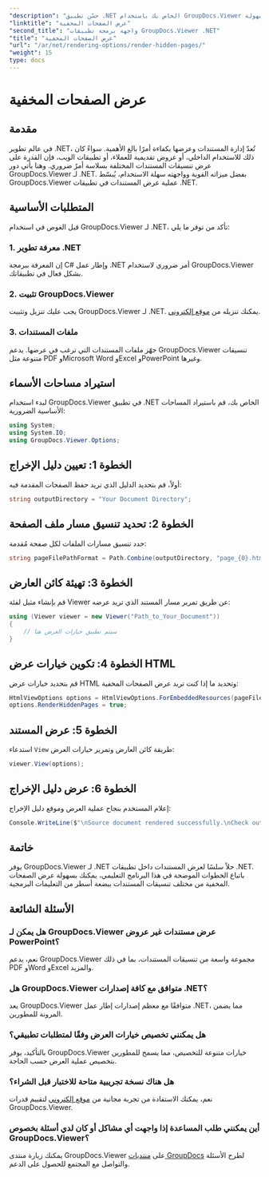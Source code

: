 ```yaml
---
"description": "حسّن تطبيق .NET الخاص بك باستخدام GroupDocs.Viewer لعرض مستندات سلس. اتبع دليلنا خطوة بخطوة لعرض الصفحات المخفية بسهولة."
"linktitle": "عرض الصفحات المخفية"
"second_title": "واجهة برمجة تطبيقات GroupDocs.Viewer .NET"
"title": "عرض الصفحات المخفية"
"url": "/ar/net/rendering-options/render-hidden-pages/"
"weight": 15
type: docs
---
```

# عرض الصفحات المخفية

## مقدمة
في عالم تطوير .NET، تُعدّ إدارة المستندات وعرضها بكفاءة أمرًا بالغ الأهمية. سواءً كان ذلك للاستخدام الداخلي، أو عروض تقديمية للعملاء، أو تطبيقات الويب، فإن القدرة على عرض تنسيقات المستندات المختلفة بسلاسة أمرٌ ضروري. وهنا يأتي دور GroupDocs.Viewer لـ .NET. بفضل ميزاته القوية وواجهته سهلة الاستخدام، يُبسّط GroupDocs.Viewer عملية عرض المستندات في تطبيقات .NET.
## المتطلبات الأساسية
قبل الغوص في استخدام GroupDocs.Viewer لـ .NET، تأكد من توفر ما يلي:
### 1. معرفة تطوير .NET
إن المعرفة ببرمجة C# وإطار عمل .NET أمر ضروري لاستخدام GroupDocs.Viewer بشكل فعال في تطبيقاتك.
### 2. تثبيت GroupDocs.Viewer
يجب عليك تنزيل وتثبيت GroupDocs.Viewer لـ .NET. يمكنك تنزيله من [موقع إلكتروني](https://releases.groupdocs.com/viewer/net/).
### 3. ملفات المستندات
جهّز ملفات المستندات التي ترغب في عرضها. يدعم GroupDocs.Viewer تنسيقات متنوعة مثل PDF وMicrosoft Word وExcel وPowerPoint وغيرها.

## استيراد مساحات الأسماء
لبدء استخدام GroupDocs.Viewer في تطبيق .NET الخاص بك، قم باستيراد المساحات الأساسية الضرورية:
```csharp
using System;
using System.IO;
using GroupDocs.Viewer.Options;
```
## الخطوة 1: تعيين دليل الإخراج
أولاً، قم بتحديد الدليل الذي تريد حفظ الصفحات المقدمة فيه:
```csharp
string outputDirectory = "Your Document Directory";
```
## الخطوة 2: تحديد تنسيق مسار ملف الصفحة
حدد تنسيق مسارات الملفات لكل صفحة مُقدمة:
```csharp
string pageFilePathFormat = Path.Combine(outputDirectory, "page_{0}.html");
```
## الخطوة 3: تهيئة كائن العارض
قم بإنشاء مثيل لفئة Viewer عن طريق تمرير مسار المستند الذي تريد عرضه:
```csharp
using (Viewer viewer = new Viewer("Path_to_Your_Document"))
{
    // سيتم تطبيق خيارات العرض هنا
}
```
## الخطوة 4: تكوين خيارات عرض HTML
قم بتحديد خيارات عرض HTML وتحديد ما إذا كنت تريد عرض الصفحات المخفية:
```csharp
HtmlViewOptions options = HtmlViewOptions.ForEmbeddedResources(pageFilePathFormat);
options.RenderHiddenPages = true;
```
## الخطوة 5: عرض المستند
استدعاء `View` طريقة كائن العارض وتمرير خيارات العرض:
```csharp
viewer.View(options);
```
## الخطوة 6: عرض دليل الإخراج
إعلام المستخدم بنجاح عملية العرض وموقع دليل الإخراج:
```csharp
Console.WriteLine($"\nSource document rendered successfully.\nCheck output in {outputDirectory}.");
```

## خاتمة
يوفر GroupDocs.Viewer لـ .NET حلاً سلسًا لعرض المستندات داخل تطبيقات .NET. باتباع الخطوات الموضحة في هذا البرنامج التعليمي، يمكنك بسهولة عرض الصفحات المخفية من مختلف تنسيقات المستندات ببضعة أسطر من التعليمات البرمجية.
## الأسئلة الشائعة
### هل يمكن لـ GroupDocs.Viewer عرض مستندات غير عروض PowerPoint؟
نعم، يدعم GroupDocs.Viewer مجموعة واسعة من تنسيقات المستندات، بما في ذلك PDF وWord وExcel والمزيد.
### هل GroupDocs.Viewer متوافق مع كافة إصدارات .NET؟
يعد GroupDocs.Viewer متوافقًا مع معظم إصدارات إطار عمل .NET، مما يضمن المرونة للمطورين.
### هل يمكنني تخصيص خيارات العرض وفقًا لمتطلبات تطبيقي؟
بالتأكيد، يوفر GroupDocs.Viewer خيارات متنوعة للتخصيص، مما يسمح للمطورين بتخصيص عملية العرض حسب الحاجة.
### هل هناك نسخة تجريبية متاحة للاختبار قبل الشراء؟
نعم، يمكنك الاستفادة من تجربة مجانية من [موقع إلكتروني](https://releases.groupdocs.com/) لتقييم قدرات GroupDocs.Viewer.
### أين يمكنني طلب المساعدة إذا واجهت أي مشاكل أو كان لدي أسئلة بخصوص GroupDocs.Viewer؟
يمكنك زيارة منتدى GroupDocs.Viewer على [منتديات GroupDocs](https://forum.groupdocs.com/c/viewer/9) لطرح الأسئلة والتواصل مع المجتمع للحصول على الدعم.